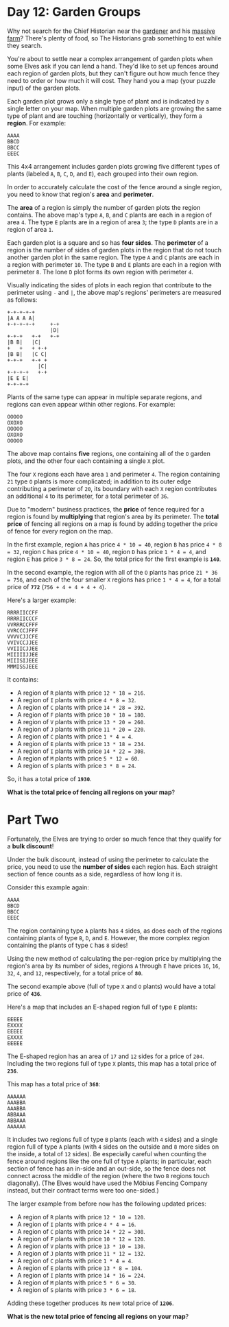 # Day 12: Garden Groups

Why not search for the Chief Historian near the [gardener](https://adventofcode.com/2023/day/5) and his 
[massive farm](https://adventofcode.com/2023/day/21)? There's plenty of food, so The Historians grab something to eat 
while they search.

You're about to settle near a complex arrangement of garden plots when some Elves ask if you can lend a hand. They'd 
like to set up fences around each region of garden plots, but they can't figure out how much fence they need to order 
or how much it will cost. They hand you a map (your puzzle input) of the garden plots.

Each garden plot grows only a single type of plant and is indicated by a single letter on your map. When multiple garden 
plots are growing the same type of plant and are touching (horizontally or vertically), they form a **region**. For 
example:
```
AAAA
BBCD
BBCC
EEEC
```
This 4x4 arrangement includes garden plots growing five different types of plants (labeled `A`, `B`, `C`, `D`, and `E`), 
each grouped into their own region.

In order to accurately calculate the cost of the fence around a single region, you need to know that region's **area** 
and **perimeter**.

The **area** of a region is simply the number of garden plots the region contains. The above map's type `A`, `B`, and 
`C` plants are each in a region of area `4`. The type `E` plants are in a region of area `3`; the type `D` plants are in 
a region of area `1`.

Each garden plot is a square and so has **four sides**. The **perimeter** of a region is the number of sides of garden 
plots in the region that do not touch another garden plot in the same region. The type `A` and `C` plants are each in a 
region with perimeter `10`. The type `B` and `E` plants are each in a region with perimeter `8`. The lone `D` plot forms 
its own region with perimeter `4`.

Visually indicating the sides of plots in each region that contribute to the perimeter using `-` and `|`, the above 
map's regions' perimeters are measured as follows:
```
+-+-+-+-+
|A A A A|
+-+-+-+-+     +-+
              |D|
+-+-+   +-+   +-+
|B B|   |C|
+   +   + +-+
|B B|   |C C|
+-+-+   +-+ +
          |C|
+-+-+-+   +-+
|E E E|
+-+-+-+
```
Plants of the same type can appear in multiple separate regions, and regions can even appear within other regions. For 
example:
```
OOOOO
OXOXO
OOOOO
OXOXO
OOOOO
```
The above map contains **five** regions, one containing all of the `O` garden plots, and the other four each containing 
a single `X` plot.

The four `X` regions each have area `1` and perimeter `4`. The region containing `21` type `O` plants is more 
complicated; in addition to its outer edge contributing a perimeter of `20`, its boundary with each `X` region 
contributes an additional `4` to its perimeter, for a total perimeter of `36`.

Due to "modern" business practices, the **price** of fence required for a region is found by **multiplying** that 
region's area by its perimeter. The **total price** of fencing all regions on a map is found by adding together the 
price of fence for every region on the map.

In the first example, region `A` has price `4 * 10 = 40`, region `B` has price `4 * 8 = 32`, region `C` has price 
`4 * 10 = 40`, region `D` has price `1 * 4 = 4`, and region `E` has price `3 * 8 = 24`. So, the total price for the 
first example is **`140`**.

In the second example, the region with all of the `O` plants has price `21 * 36 = 756`, and each of the four smaller `X` 
regions has price `1 * 4 = 4`, for a total price of **`772`** (`756 + 4 + 4 + 4 + 4`).

Here's a larger example:
```
RRRRIICCFF
RRRRIICCCF
VVRRRCCFFF
VVRCCCJFFF
VVVVCJJCFE
VVIVCCJJEE
VVIIICJJEE
MIIIIIJJEE
MIIISIJEEE
MMMISSJEEE
```
It contains:
* A region of `R` plants with price `12 * 18 = 216`.
* A region of `I` plants with price `4 * 8 = 32`.
* A region of `C` plants with price `14 * 28 = 392`.
* A region of `F` plants with price `10 * 18 = 180`.
* A region of `V` plants with price `13 * 20 = 260`.
* A region of `J` plants with price `11 * 20 = 220`.
* A region of `C` plants with price `1 * 4 = 4`.
* A region of `E` plants with price `13 * 18 = 234`.
* A region of `I` plants with price `14 * 22 = 308`.
* A region of `M` plants with price `5 * 12 = 60`.
* A region of `S` plants with price `3 * 8 = 24`.

So, it has a total price of **`1930`**.

**What is the total price of fencing all regions on your map**?

# Part Two

Fortunately, the Elves are trying to order so much fence that they qualify for a **bulk discount**!

Under the bulk discount, instead of using the perimeter to calculate the price, you need to use the **number of sides** 
each region has. Each straight section of fence counts as a side, regardless of how long it is.

Consider this example again:
```
AAAA
BBCD
BBCC
EEEC
```
The region containing type `A` plants has `4` sides, as does each of the regions containing plants of type `B`, `D`, and 
`E`. However, the more complex region containing the plants of type `C` has `8` sides!

Using the new method of calculating the per-region price by multiplying the region's area by its number of sides, 
regions `A` through `E` have prices `16`, `16`, `32`, `4`, and `12`, respectively, for a total price of **`80`**.

The second example above (full of type `X` and `O` plants) would have a total price of **`436`**.

Here's a map that includes an E-shaped region full of type `E` plants:
```
EEEEE
EXXXX
EEEEE
EXXXX
EEEEE
```
The E-shaped region has an area of `17` and `12` sides for a price of `204`. Including the two regions full of type `X` 
plants, this map has a total price of **`236`**.

This map has a total price of **`368`**:
```
AAAAAA
AAABBA
AAABBA
ABBAAA
ABBAAA
AAAAAA
```
It includes two regions full of type `B` plants (each with `4` sides) and a single region full of type `A` plants (with 
`4` sides on the outside and `8` more sides on the inside, a total of `12` sides). Be especially careful when counting 
the fence around regions like the one full of type `A` plants; in particular, each section of fence has an in-side and 
an out-side, so the fence does not connect across the middle of the region (where the two `B` regions touch diagonally). 
(The Elves would have used the Möbius Fencing Company instead, but their contract terms were too one-sided.)

The larger example from before now has the following updated prices:
* A region of `R` plants with price `12 * 10 = 120`.
* A region of `I` plants with price `4 * 4 = 16`.
* A region of `C` plants with price `14 * 22 = 308`.
* A region of `F` plants with price `10 * 12 = 120`.
* A region of `V` plants with price `13 * 10 = 130`.
* A region of `J` plants with price `11 * 12 = 132`.
* A region of `C` plants with price `1 * 4 = 4`.
* A region of `E` plants with price `13 * 8 = 104`.
* A region of `I` plants with price `14 * 16 = 224`.
* A region of `M` plants with price `5 * 6 = 30`.
* A region of `S` plants with price `3 * 6 = 18`.

Adding these together produces its new total price of **`1206`**.

**What is the new total price of fencing all regions on your map**?